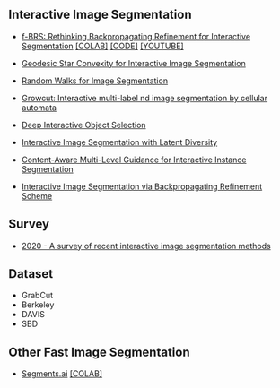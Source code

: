 
## Interactive Image Segmentation

- [f-BRS: Rethinking Backpropagating Refinement for Interactive Segmentation](https://arxiv.org/pdf/2001.10331.pdf) [[COLAB]](https://colab.research.google.com/github/saic-vul/fbrs_interactive_segmentation/blob/master/notebooks/colab_test_any_model.ipynb) [[CODE]](https://github.com/saic-vul/fbrs_interactive_segmentation) [[YOUTUBE]](https://www.youtube.com/watch?v=ArcZ5xtyMCk)

- [Geodesic Star Convexity for Interactive Image Segmentation](https://www.robots.ox.ac.uk/~vgg/publications/2010/Gulshan10/gulshan10.pdf)

- [Random Walks for Image Segmentation](http://vision.cse.psu.edu/people/chenpingY/paper/grady2006random.pdf)

- [Growcut: Interactive multi-label nd image segmentation by cellular automata](https://gc2011.graphicon.ru/html/2005/proceedings/papers/VezhntvetsKonushin.pdf)

- [Deep Interactive Object Selection](https://arxiv.org/pdf/1603.04042.pdf)

- [Interactive Image Segmentation with Latent Diversity](https://openaccess.thecvf.com/content_cvpr_2018/papers/Li_Interactive_Image_Segmentation_CVPR_2018_paper.pdf)

- [Content-Aware Multi-Level Guidance for Interactive Instance Segmentation](https://openaccess.thecvf.com/content_CVPR_2019/papers/Majumder_Content-Aware_Multi-Level_Guidance_for_Interactive_Instance_Segmentation_CVPR_2019_paper.pdf)

- [Interactive Image Segmentation via Backpropagating Refinement Scheme](https://vcg.seas.harvard.edu/publications/interactive-image-segmentation-via-backpropagating-refinement-scheme/paper)

## Survey

- [2020 - A survey of recent interactive image segmentation methods](https://link.springer.com/content/pdf/10.1007/s41095-020-0177-5.pdf)

## Dataset

- GrabCut
- Berkeley
- DAVIS
- SBD

## Other Fast Image Segmentation

- [Segments.ai](https://segments.ai/blog/speed-up-image-segmentation-with-model-assisted-labeling) [[COLAB]](https://colab.research.google.com/github/segments-ai/fast-labeling-workflow/blob/master/demo.ipynb)




